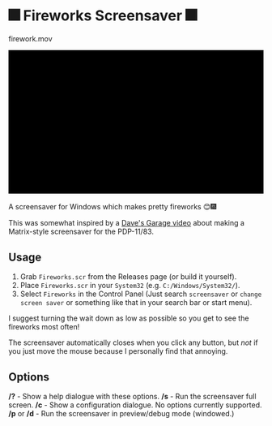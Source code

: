 ﻿# 🎆 Fireworks Screensaver 🎆

firework.mov

![gif](fireworks.gif)

A screensaver for Windows which makes pretty fireworks 😊🎆

This was somewhat inspired by a [Dave's Garage video](https://www.youtube.com/watch?v=-foAV_zU2as)
   about making a Matrix-style screensaver for the PDP-11/83.

## Usage

1) Grab `Fireworks.scr` from the Releases page (or build it yourself).
2) Place `Fireworks.scr` in your `System32` (e.g. `C:/Windows/System32/`).
3) Select `Fireworks` in the Control Panel (Just search `screensaver` 
   or `change screen saver` or something like that in your search bar or 
   start menu).

I suggest turning the wait down as low as possible so you get to see the
   fireworks most often!

The screensaver automatically closes when you click any button, but *not*
   if you just move the mouse because I personally find that annoying.

## Options

**/?** - Show a help dialogue with these options.
**/s** - Run the screensaver full screen.
**/c** - Show a configuration dialogue. No options currently supported.
**/p** or **/d** - Run the screensaver in preview/debug mode (windowed.)